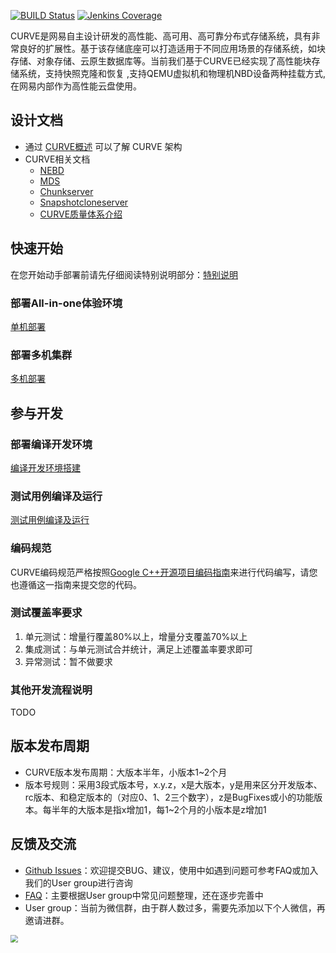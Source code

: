 [![BUILD Status](https://img.shields.io/jenkins/build?jobUrl=http%3A%2F%2F59.111.93.165%3A8080%2Fjob%2Fcurve_multijob%2F)](http://59.111.93.165:8080/job/curve_multijob/lastBuild)
[![Jenkins Coverage](https://img.shields.io/jenkins/coverage/cobertura?jobUrl=http%3A%2F%2F59.111.93.165%3A8080%2Fjob%2Fcurve_multijob%2F)](http://59.111.93.165:8080/job/curve_multijob/HTML_20Report/)

CURVE是网易自主设计研发的高性能、高可用、高可靠分布式存储系统，具有非常良好的扩展性。基于该存储底座可以打造适用于不同应用场景的存储系统，如块存储、对象存储、云原生数据库等。当前我们基于CURVE已经实现了高性能块存储系统，支持快照克隆和恢复 ,支持QEMU虚拟机和物理机NBD设备两种挂载方式, 在网易内部作为高性能云盘使用。

## 设计文档

- 通过 [CURVE概述](https://opencurve.github.io/) 可以了解 CURVE 架构
- CURVE相关文档
  - [NEBD](docs/cn/nebd.md)
  - [MDS](docs/cn/mds.md)
  - [Chunkserver](docs/cn/chunkserver_design.md)
  - [Snapshotcloneserver](docs/cn/snapshotcloneserver.md)
  - [CURVE质量体系介绍](docs/cn/quality.md)

## 快速开始

在您开始动手部署前请先仔细阅读特别说明部分：[特别说明](docs/cn/deploy.md#%E7%89%B9%E5%88%AB%E8%AF%B4%E6%98%8E)

### 部署All-in-one体验环境

[单机部署](docs/cn/deploy.md#%E5%8D%95%E6%9C%BA%E9%83%A8%E7%BD%B2)

### 部署多机集群

[多机部署](docs/cn/deploy.md#%E5%A4%9A%E6%9C%BA%E9%83%A8%E7%BD%B2)


## 参与开发


### 部署编译开发环境

[编译开发环境搭建](docs/cn/build_and_run.md)

### 测试用例编译及运行
[测试用例编译及运行](docs/cn/build_and_run.md#%E6%B5%8B%E8%AF%95%E7%94%A8%E4%BE%8B%E7%BC%96%E8%AF%91%E5%8F%8A%E6%89%A7%E8%A1%8C)

### 编码规范
CURVE编码规范严格按照[Google C++开源项目编码指南](https://zh-google-styleguide.readthedocs.io/en/latest/google-cpp-styleguide/contents/)来进行代码编写，请您也遵循这一指南来提交您的代码。

### 测试覆盖率要求
1. 单元测试：增量行覆盖80%以上，增量分支覆盖70%以上
2. 集成测试：与单元测试合并统计，满足上述覆盖率要求即可
3. 异常测试：暂不做要求

### 其他开发流程说明
TODO

## 版本发布周期
- CURVE版本发布周期：大版本半年，小版本1~2个月
- 版本号规则：采用3段式版本号，x.y.z，x是大版本，y是用来区分开发版本、rc版本、和稳定版本的（对应0、1、2三个数字），z是BugFixes或小的功能版本。每半年的大版本是指x增加1，每1~2个月的小版本是z增加1

## 反馈及交流

- [Github Issues](https://github.com/openCURVE/CURVE/issues)：欢迎提交BUG、建议，使用中如遇到问题可参考FAQ或加入我们的User group进行咨询
- [FAQ](https://github.com/openCURVE/CURVE/wiki/CURVE-FAQ)：主要根据User group中常见问题整理，还在逐步完善中
- User group：当前为微信群，由于群人数过多，需要先添加以下个人微信，再邀请进群。

<img src="https://raw.githubusercontent.com/opencurve/opencurve.github.io/master/image/curve-wechat.jpeg" style="zoom: 75%;" />